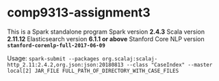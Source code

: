 # comp9313-assignment3

This is a Spark standalone program
Spark version **2.4.3**
Scala version **2.11.12**
Elasticsearch version **6.1.1 or above**
Stanford Core NLP version **`stanford-corenlp-full-2017-06-09`**

Usage:
`spark-submit --packages org.scalaj:scalaj-http_2.11:2.4.2,org.json:json:20180813 --class "CaseIndex"
--master local[2] JAR_FILE FULL_PATH_OF_DIRECTORY_WITH_CASE_FILES`

